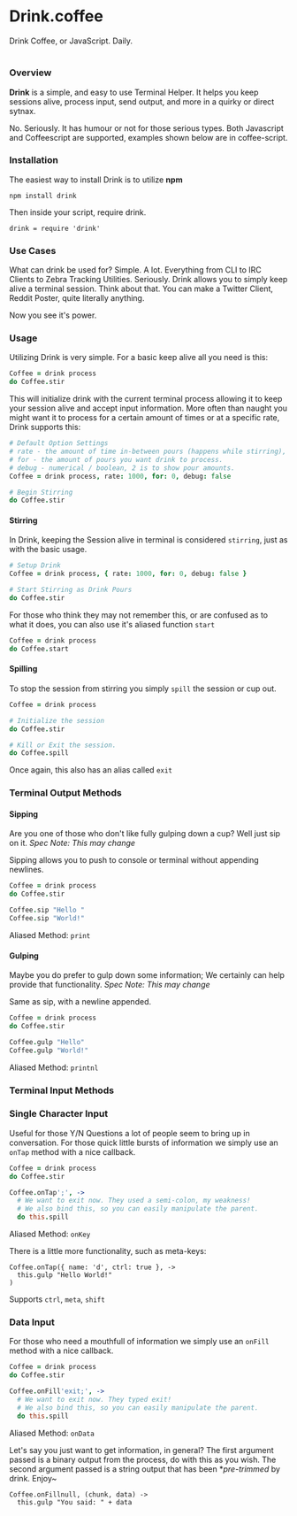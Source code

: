 # Drink.coffee

Drink Coffee, or JavaScript. Daily.

#

### Overview

**Drink** is a simple, and easy to use Terminal Helper. It helps you keep sessions alive, process input, send output, and more in a quirky or direct sytnax.

No. Seriously. It has humour or not for those serious types. Both Javascript and Coffeescript are supported, examples shown below are in coffee-script.

### Installation

The easiest way to install Drink is to utilize **npm**

`npm install drink`

Then inside your script, require drink.

`drink = require 'drink'`

### Use Cases

What can drink be used for? Simple. A lot. Everything from CLI to IRC Clients to Zebra Tracking Utilities. Seriously.
Drink allows you to simply keep alive a terminal session. Think about that. You can make a Twitter Client, Reddit Poster, quite literally anything.

Now you see it's power.

### Usage

Utilizing Drink is very simple. For a basic keep alive all you need is this:

``` coffee
Coffee = drink process
do Coffee.stir
```

This will initialize drink with the current terminal process allowing it to keep your session alive and accept input information.
More often than naught you might want it to process for a certain amount of times or at a specific rate, Drink supports this:

``` coffee
# Default Option Settings
# rate - the amount of time in-between pours (happens while stirring), in milliseconds.
# for - the amount of pours you want drink to process.
# debug - numerical / boolean, 2 is to show pour amounts.
Coffee = drink process, rate: 1000, for: 0, debug: false

# Begin Stirring
do Coffee.stir
```

#### Stirring

In Drink, keeping the Session alive in terminal is considered `stirring`, just as with the basic usage.

``` coffee
# Setup Drink
Coffee = drink process, { rate: 1000, for: 0, debug: false }

# Start Stirring as Drink Pours
do Coffee.stir
```

For those who think they may not remember this, or are confused as to what it does, you can also use it's aliased function `start`

``` coffee
Coffee = drink process
do Coffee.start
```

#### Spilling

To stop the session from stirring you simply `spill` the session or cup out.

``` coffee
Coffee = drink process

# Initialize the session
do Coffee.stir

# Kill or Exit the session.
do Coffee.spill
```

Once again, this also has an alias called `exit`

### Terminal Output Methods

#### Sipping

Are you one of those who don't like fully gulping down a cup? Well just sip on it. *Spec Note: This may change*

Sipping allows you to push to console or terminal without appending newlines.

``` coffee
Coffee = drink process
do Coffee.stir

Coffee.sip "Hello "
Coffee.sip "World!"
```

Aliased Method: `print`

#### Gulping

Maybe you do prefer to gulp down some information; We certainly can help provide that functionality. *Spec Note: This may change*

Same as sip, with a newline appended.

``` coffee
Coffee = drink process
do Coffee.stir

Coffee.gulp "Hello"
Coffee.gulp "World!"
```

Aliased Method: `printnl`

### Terminal Input Methods

### Single Character Input

Useful for those Y/N Questions a lot of people seem to bring up in conversation. For those quick little bursts of information we simply use an `onTap` method with a nice callback.

``` coffee
Coffee = drink process
do Coffee.stir

Coffee.onTap';', ->
  # We want to exit now. They used a semi-colon, my weakness!
  # We also bind this, so you can easily manipulate the parent.
  do this.spill
```

Aliased Method: `onKey`

There is a little more functionality, such as meta-keys:

```
Coffee.onTap({ name: 'd', ctrl: true }, ->
  this.gulp "Hello World!"
)
```

Supports `ctrl`, `meta`, `shift`

### Data Input

For those who need a mouthfull of information we simply use an `onFill` method with a nice callback.

``` coffee
Coffee = drink process
do Coffee.stir

Coffee.onFill'exit;', ->
  # We want to exit now. They typed exit!
  # We also bind this, so you can easily manipulate the parent.
  do this.spill
```

Aliased Method: `onData`

Let's say you just want to get information, in general?
The first argument passed is a binary output from the process, do with this as you wish.
The second argument passed is a string output that has been **pre-trimmed* by drink. Enjoy~

```
Coffee.onFillnull, (chunk, data) ->
  this.gulp "You said: " + data
```